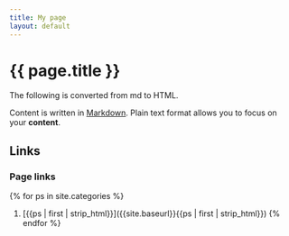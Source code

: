 ```yaml
---
title: My page
layout: default
---
```


# {{ page.title }}

The following is converted from md to HTML. 

Content is written in [Markdown](https://learnxinyminutes.com/docs/markdown/).
Plain text format allows you to focus on your **content**.

## Links

### Page links

{% for ps in site.categories %}
1. [{{ps | first | strip_html}}]({{site.baseurl}}{{ps | first | strip_html}})
{% endfor %}


